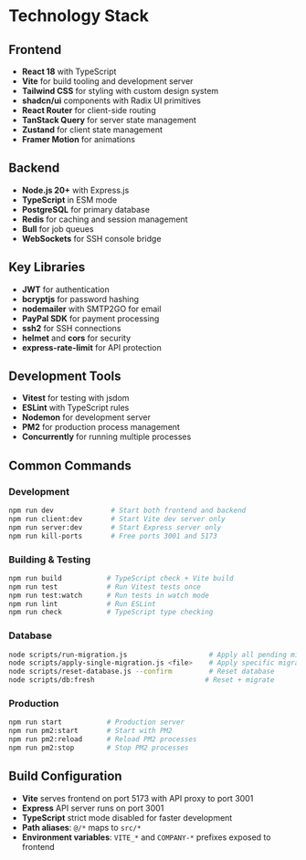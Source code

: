 # Technology Stack

## Frontend
- **React 18** with TypeScript
- **Vite** for build tooling and development server
- **Tailwind CSS** for styling with custom design system
- **shadcn/ui** components with Radix UI primitives
- **React Router** for client-side routing
- **TanStack Query** for server state management
- **Zustand** for client state management
- **Framer Motion** for animations

## Backend
- **Node.js 20+** with Express.js
- **TypeScript** in ESM mode
- **PostgreSQL** for primary database
- **Redis** for caching and session management
- **Bull** for job queues
- **WebSockets** for SSH console bridge

## Key Libraries
- **JWT** for authentication
- **bcryptjs** for password hashing
- **nodemailer** with SMTP2GO for email
- **PayPal SDK** for payment processing
- **ssh2** for SSH connections
- **helmet** and **cors** for security
- **express-rate-limit** for API protection

## Development Tools
- **Vitest** for testing with jsdom
- **ESLint** with TypeScript rules
- **Nodemon** for development server
- **PM2** for production process management
- **Concurrently** for running multiple processes

## Common Commands

### Development
```bash
npm run dev              # Start both frontend and backend
npm run client:dev       # Start Vite dev server only
npm run server:dev       # Start Express server only
npm run kill-ports       # Free ports 3001 and 5173
```

### Building & Testing
```bash
npm run build           # TypeScript check + Vite build
npm run test            # Run Vitest tests once
npm run test:watch      # Run tests in watch mode
npm run lint            # Run ESLint
npm run check           # TypeScript type checking
```

### Database
```bash
node scripts/run-migration.js                    # Apply all pending migrations
node scripts/apply-single-migration.js <file>    # Apply specific migration
node scripts/reset-database.js --confirm         # Reset database
node scripts/db:fresh                           # Reset + migrate
```

### Production
```bash
npm run start           # Production server
npm run pm2:start       # Start with PM2
npm run pm2:reload      # Reload PM2 processes
npm run pm2:stop        # Stop PM2 processes
```

## Build Configuration
- **Vite** serves frontend on port 5173 with API proxy to port 3001
- **Express** API server runs on port 3001
- **TypeScript** strict mode disabled for faster development
- **Path aliases**: `@/*` maps to `src/*`
- **Environment variables**: `VITE_*` and `COMPANY-*` prefixes exposed to frontend